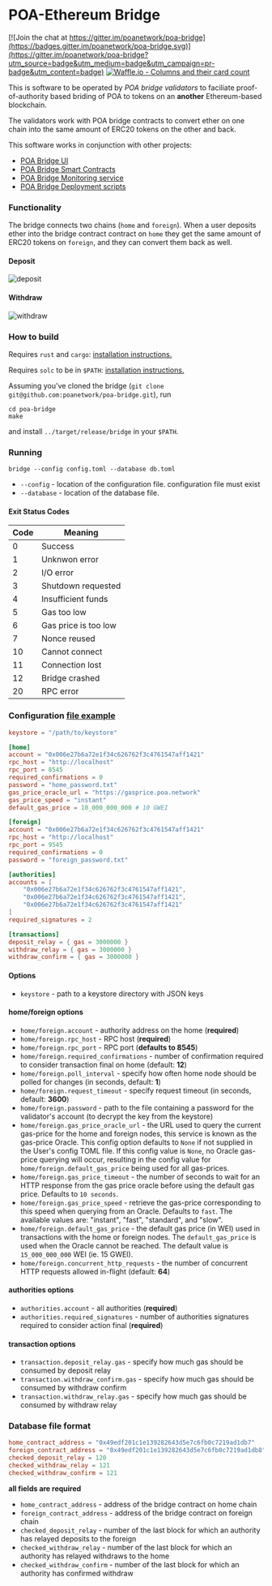 # POA-Ethereum Bridge

[![Join the chat at https://gitter.im/poanetwork/poa-bridge](https://badges.gitter.im/poanetwork/poa-bridge.svg)](https://gitter.im/poanetwork/poa-bridge?utm_source=badge&utm_medium=badge&utm_campaign=pr-badge&utm_content=badge)
[![Waffle.io - Columns and their card count](https://badge.waffle.io/poanetwork/poa-bridge.svg?columns=all)](https://waffle.io/poanetwork/poa-bridge)

This is software to be operated by *POA bridge validators* to faciliate proof-of-authority
based briding of POA to tokens on an **another** Ethereum-based blockchain.

The validators work with POA bridge contracts to convert ether on one chain into the same
amount of ERC20 tokens on the other and back.

This software works in conjunction with other projects:

* [POA Bridge UI](https://github.com/poanetwork/bridge-ui)
* [POA Bridge Smart Contracts](https://github.com/poanetwork/poa-bridge-contracts)
* [POA Bridge Monitoring service](https://github.com/poanetwork/bridge-monitor)
* [POA Bridge Deployment scripts](https://github.com/poanetwork/deployment-bridge)

### Functionality

The bridge connects two chains (`home` and `foreign`). When a user deposits ether into the
bridge contract contract on `home` they get the same amount of ERC20 tokens on `foreign`,
and they can convert them back as well.

#### Deposit

![deposit](./res/deposit.png)

#### Withdraw

![withdraw](./res/withdraw.png)

### How to build 

Requires `rust` and `cargo`: [installation instructions.](https://www.rust-lang.org/en-US/install.html)

Requires `solc` to be in `$PATH`: [installation instructions.](https://solidity.readthedocs.io/en/develop/installing-solidity.html)

Assuming you've cloned the bridge (`git clone git@github.com:poanetwork/poa-bridge.git`), run

```
cd poa-bridge
make
```

and install `../target/release/bridge` in your `$PATH`.

### Running

```
bridge --config config.toml --database db.toml
```

- `--config` - location of the configuration file. configuration file must exist
- `--database` - location of the database file.

#### Exit Status Codes

| Code | Meaning              |
|------|----------------------|
|    0 | Success              |
|    1 | Unknwon error        |
|    2 | I/O error            |
|    3 | Shutdown requested   |
|    4 | Insufficient funds   |
|    5 | Gas too low          |
|    6 | Gas price is too low |
|    7 | Nonce reused         |
|   10 | Cannot connect       |
|   11 | Connection lost      |
|   12 | Bridge crashed       |
|   20 | RPC error            |

### Configuration [file example](./examples/config.toml)

```toml
keystore = "/path/to/keystore"

[home]
account = "0x006e27b6a72e1f34c626762f3c4761547aff1421"
rpc_host = "http://localhost"
rpc_port = 8545
required_confirmations = 0
password = "home_password.txt"
gas_price_oracle_url = "https://gasprice.poa.network"
gas_price_speed = "instant"
default_gas_price = 10_000_000_000 # 10 GWEI

[foreign]
account = "0x006e27b6a72e1f34c626762f3c4761547aff1421"
rpc_host = "http://localhost"
rpc_port = 9545
required_confirmations = 0
password = "foreign_password.txt"

[authorities]
accounts = [
    "0x006e27b6a72e1f34c626762f3c4761547aff1421",
    "0x006e27b6a72e1f34c626762f3c4761547aff1421",
    "0x006e27b6a72e1f34c626762f3c4761547aff1421"
]
required_signatures = 2

[transactions]
deposit_relay = { gas = 3000000 }
withdraw_relay = { gas = 3000000 }
withdraw_confirm = { gas = 3000000 }
```

#### Options

- `keystore` - path to a keystore directory with JSON keys  

#### home/foreign options

- `home/foreign.account` - authority address on the home (**required**)
- `home/foreign.rpc_host` - RPC host (**required**)
- `home/foreign.rpc_port` - RPC port (**defaults to 8545**)
- `home/foreign.required_confirmations` - number of confirmation required to consider transaction final on home (default: **12**)
- `home/foreign.poll_interval` - specify how often home node should be polled for changes (in seconds, default: **1**)
- `home/foreign.request_timeout` - specify request timeout (in seconds, default: **3600**)
- `home/foreign.password` - path to the file containing a password for the validator's account (to decrypt the key from the keystore)
- `home/foreign.gas_price_oracle_url` - the URL used to query the current gas-price for the home and foreign nodes, this service is known as the gas-price Oracle. This config option defaults to `None` if not supplied in the User's config TOML file. If this config value is `None`, no Oracle gas-price querying will occur, resulting in the config value for `home/foreign.default_gas_price` being used for all gas-prices.
- `home/foreign.gas_price_timeout` - the number of seconds to wait for an HTTP response from the gas price oracle before using the default gas price. Defaults to `10 seconds`.
- `home/foreign.gas_price_speed` - retrieve the gas-price corresponding to this speed when querying from an Oracle. Defaults to `fast`. The available values are: "instant", "fast", "standard", and "slow".
- `home/foreign.default_gas_price` - the default gas price (in WEI) used in transactions with the home or foreign nodes. The `default_gas_price` is used when the Oracle cannot be reached. The default value is `15_000_000_000` WEI (ie. 15 GWEI).
- `home/foreign.concurrent_http_requests` - the number of concurrent HTTP requests allowed in-flight (default: **64**)

#### authorities options

- `authorities.account` - all authorities (**required**)
- `authorities.required_signatures` - number of authorities signatures required to consider action final (**required**)

#### transaction options

- `transaction.deposit_relay.gas` - specify how much gas should be consumed by deposit relay
- `transaction.withdraw_confirm.gas` - specify how much gas should be consumed by withdraw confirm
- `transaction.withdraw_relay.gas` - specify how much gas should be consumed by withdraw relay

### Database file format

```toml
home_contract_address = "0x49edf201c1e139282643d5e7c6fb0c7219ad1db7"
foreign_contract_address = "0x49edf201c1e139282643d5e7c6fb0c7219ad1db8"
checked_deposit_relay = 120
checked_withdraw_relay = 121
checked_withdraw_confirm = 121
```

**all fields are required**

- `home_contract_address` - address of the bridge contract on home chain
- `foreign_contract_address` - address of the bridge contract on foreign chain
- `checked_deposit_relay` - number of the last block for which an authority has relayed deposits to the foreign
- `checked_withdraw_relay` - number of the last block for which an authority has relayed withdraws to the home
- `checked_withdraw_confirm` - number of the last block for which an authority has confirmed withdraw
